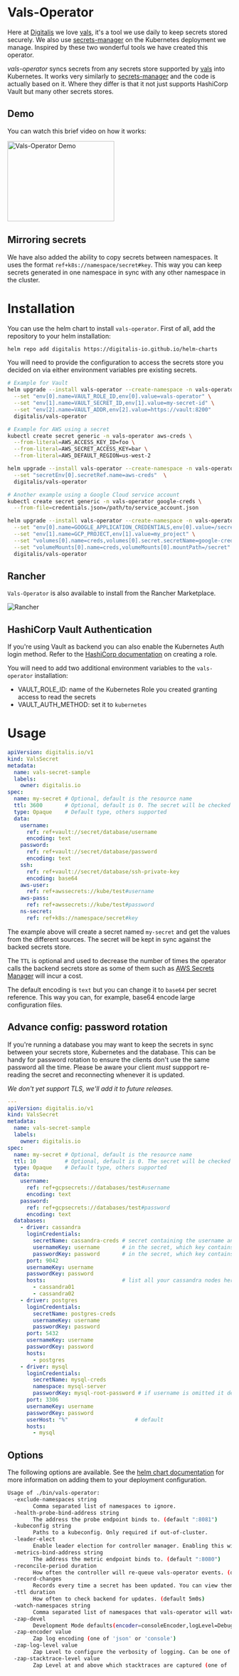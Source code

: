 # Vals-Operator

Here at [Digitalis](https://digitalis.io) we love [vals](https://github.com/variantdev/vals), it's a tool we use daily to keep secrets stored securely. We also use [secrets-manager](https://github.com/tuenti/secrets-manager) on the Kubernetes deployment we manage. Inspired by these two wonderful tools we have created this operator.

*vals-operator* syncs secrets from any secrets store supported by [vals](https://github.com/variantdev/vals) into Kubernetes. It works very similarly to [secrets-manager](https://github.com/tuenti/secrets-manager) and the code is actually based on it. Where they differ is that it not just supports HashiCorp Vault but many other secrets stores.

## Demo

You can watch this brief video on how it works:

<a href="https://www.youtube.com/watch?feature=player_embedded&v=wLzkrKdSBT8" target="_blank">
 <img src="https://img.youtube.com/vi/wLzkrKdSBT8/1.jpg" alt="Vals-Operator Demo" width="240" height="180" border="0" />
</a>

## Mirroring secrets

We have also added the ability to copy secrets between namespaces. It uses the format `ref+k8s://namespace/secret#key`. This way you can keep secrets generated in one namespace in sync with any other namespace in the cluster.

# Installation

You can use the helm chart to install `vals-operator`. First of all, add the repository to your helm installation:

```sh
helm repo add digitalis https://digitalis-io.github.io/helm-charts
```

You will need to provide the configuration to access the secrets store you decided on via either environment variables pre existing secrets.

```sh
# Example for Vault
helm upgrade --install vals-operator --create-namespace -n vals-operator \
  --set "env[0].name=VAULT_ROLE_ID,env[0].value=vals-operator" \
  --set "env[1].name=VAULT_SECRET_ID,env[1].value=my-secret-id" \
  --set "env[2].name=VAULT_ADDR,env[2].value=https://vault:8200"
  digitalis/vals-operator

# Example for AWS using a secret
kubectl create secret generic -n vals-operator aws-creds \
  --from-literal=AWS_ACCESS_KEY_ID=foo \
  --from-literal=AWS_SECRET_ACCESS_KEY=bar \
  --from-literal=AWS_DEFAULT_REGION=us-west-2

helm upgrade --install vals-operator --create-namespace -n vals-operator \
  --set "secretEnv[0].secretRef.name=aws-creds"  \
  digitalis/vals-operator

# Another example using a Google Cloud service account
kubectl create secret generic -n vals-operator google-creds \
  --from-file=credentials.json=/path/to/service_account.json

helm upgrade --install vals-operator --create-namespace -n vals-operator \
  --set "env[0].name=GOOGLE_APPLICATION_CREDENTIALS,env[0].value=/secret/credentials.json" \
  --set "env[1].name=GCP_PROJECT,env[1].value=my_project" \
  --set "volumes[0].name=creds,volumes[0].secret.secretName=google-creds" \
  --set "volumeMounts[0].name=creds,volumeMounts[0].mountPath=/secret" \
  digitalis/vals-operator
```

## Rancher

`Vals-Operator` is also available to install from the Rancher Marketplace.

![Rancher](rancher.png)

## HashiCorp Vault Authentication

If you're using Vault as backend you can also enable the Kubernetes Auth login method. Refer to the [HashiCorp documentation](https://www.vaultproject.io/docs/auth/kubernetes) on creating a role.

You will need to add two additional environment variables to the `vals-operator` installation:

* VAULT_ROLE_ID: name of the Kubernetes Role you created granting access to read the secrets
* VAULT_AUTH_METHOD: set it to `kubernetes`

# Usage

```yaml
apiVersion: digitalis.io/v1
kind: ValsSecret
metadata:
  name: vals-secret-sample
  labels:
    owner: digitalis.io
spec:
  name: my-secret # Optional, default is the resource name
  ttl: 3600       # Optional, default is 0. The secret will be checked at every "reconcile period". See below.
  type: Opaque    # Default type, others supported
  data:
    username:
      ref: ref+vault://secret/database/username
      encoding: text
    password:
      ref: ref+vault://secret/database/password
      encoding: text
    ssh:
      ref: ref+vault://secret/database/ssh-private-key
      encoding: base64
    aws-user:
      ref: ref+awssecrets://kube/test#username
    aws-pass:
      ref: ref+awssecrets://kube/test#password
    ns-secret:
      ref: ref+k8s://namespace/secret#key
```

The example above will create a secret named `my-secret` and get the values from the different sources. The secret will be kept in sync against the backed secrets store.

The `TTL` is optional and used to decrease the number of times the operator calls the backend secrets store as some of them such as [AWS Secrets Manager](https://aws.amazon.com/secrets-manager/pricing/) will incur a cost.

The default encoding is `text` but you can change it to `base64` per secret reference. This way you can, for example, base64 encode large configuration files.

## Advance config: password rotation

If you're running a database you may want to keep the secrets in sync between your secrets store, Kubernetes and the database. This can be handy for password rotation to ensure the clients don't use the same password all the time. Please be aware your client *must* suppport re-reading the secret and reconnecting whenever it is updated.

_We don't yet support TLS, we'll add it to future releases._

```yaml
---
apiVersion: digitalis.io/v1
kind: ValsSecret
metadata:
  name: vals-secret-sample
  labels:
    owner: digitalis.io
spec:
  name: my-secret # Optional, default is the resource name
  ttl: 10         # Optional, default is 0. The secret will be checked at every "reconcile period". See below.
  type: Opaque    # Default type, others supported
  data:
    username:
      ref: ref+gcpsecrets://databases/test#username
      encoding: text
    password:
      ref: ref+gcpsecrets://databases/test#password
      encoding: text
  databases:
    - driver: cassandra
      loginCredentials:
        secretName: cassandra-creds # secret containing the username and password to access the DB and run the below query
        usernameKey: username       # in the secret, which key contains the username (default `cassandra`)
        passwordKey: password       # in the secret, which key contains the password
      port: 9042
      usernameKey: username
      passwordKey: password
      hosts:                        # list all your cassandra nodes here
        - cassandra01
        - cassandra02
    - driver: postgres
      loginCredentials:
        secretName: postgres-creds
        usernameKey: username
        passwordKey: password
      port: 5432
      usernameKey: username
      passwordKey: password
      hosts:
        - postgres
    - driver: mysql
      loginCredentials:
        secretName: mysql-creds
        namespace: mysql-server
        passwordKey: mysql-root-password # if username is omitted it defaults to `mysql`
      port: 3306
      usernameKey: username
      passwordKey: password
      userHost: "%"                     # default
      hosts:
        - mysql
```

## Options

The following options are available. See the [helm chart documentation](charts/vals-operator/README.md) for more information on adding them to your deployment configuration.

```sh
Usage of ./bin/vals-operator:
  -exclude-namespaces string
    	Comma separated list of namespaces to ignore.
  -health-probe-bind-address string
    	The address the probe endpoint binds to. (default ":8081")
  -kubeconfig string
    	Paths to a kubeconfig. Only required if out-of-cluster.
  -leader-elect
    	Enable leader election for controller manager. Enabling this will ensure there is only one active controller manager.
  -metrics-bind-address string
    	The address the metric endpoint binds to. (default ":8080")
  -reconcile-period duration
    	How often the controller will re-queue vals-operator events. (default 5s)
  -record-changes
    	Records every time a secret has been updated. You can view them with kubectl describe. It may also be disabled globally and enabled per secret via the annotation 'vals-operator.digitalis.io/record: "true"' (default true)
  -ttl duration
    	How often to check backend for updates. (default 5m0s)
  -watch-namespaces string
    	Comma separated list of namespaces that vals-operator will watch.
  -zap-devel
    	Development Mode defaults(encoder=consoleEncoder,logLevel=Debug,stackTraceLevel=Warn). Production Mode defaults(encoder=jsonEncoder,logLevel=Info,stackTraceLevel=Error) (default true)
  -zap-encoder value
    	Zap log encoding (one of 'json' or 'console')
  -zap-log-level value
    	Zap Level to configure the verbosity of logging. Can be one of 'debug', 'info', 'error', or any integer value > 0 which corresponds to custom debug levels of increasing verbosity
  -zap-stacktrace-level value
    	Zap Level at and above which stacktraces are captured (one of 'info', 'error', 'panic').
```

